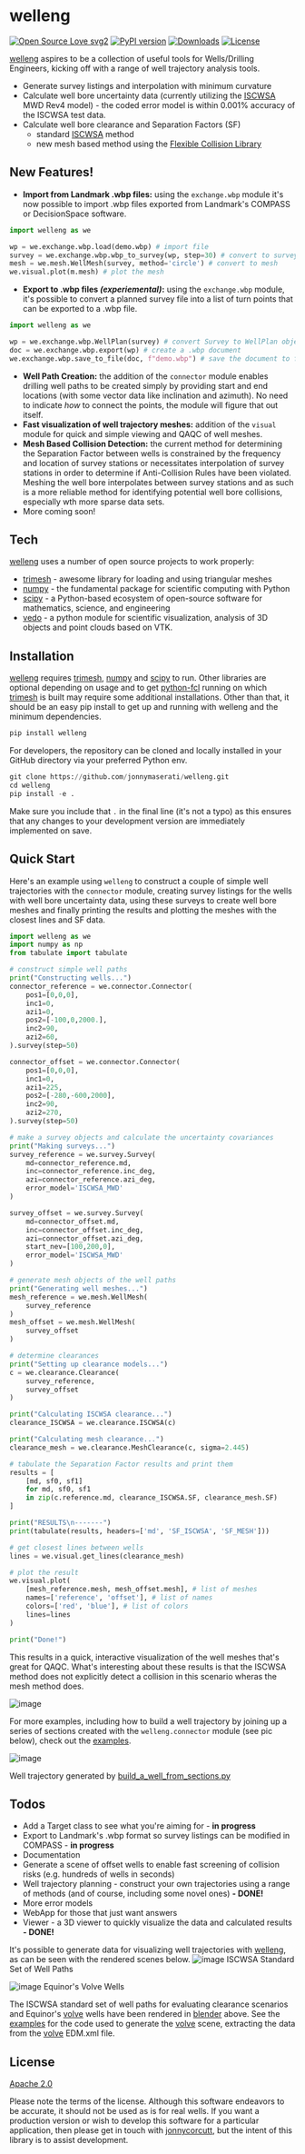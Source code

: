 # welleng

[![Open Source Love svg2](https://badges.frapsoft.com/os/v2/open-source.svg?v=103)](https://github.com/pro-well-plan/pwptemp/blob/master/LICENSE.md)
[![PyPI version](https://badge.fury.io/py/welleng.svg)](https://badge.fury.io/py/welleng)
[![Downloads](https://static.pepy.tech/personalized-badge/welleng?period=total&units=international_system&left_color=grey&right_color=orange&left_text=Downloads)](https://pepy.tech/project/welleng)
[![License](https://img.shields.io/badge/License-Apache%202.0-blue.svg)](https://opensource.org/licenses/Apache-2.0)

[welleng] aspires to be a collection of useful tools for Wells/Drilling Engineers, kicking off with a range of well trajectory analysis tools.

  - Generate survey listings and interpolation with minimum curvature
  - Calculate well bore uncertainty data (currently utilizing the [ISCWSA] MWD Rev4 model) - the coded error model is within 0.001% accuracy of the ISCWSA test data.
  - Calculate well bore clearance and Separation Factors (SF)
    - standard [ISCWSA] method
    - new mesh based method using the [Flexible Collision Library]

## New Features!

  - **Import from Landmark .wbp files:** using the `exchange.wbp` module it's now possible to import .wbp files exported from Landmark's COMPASS or DecisionSpace software.
  ```python
import welleng as we

wp = we.exchange.wbp.load(demo.wbp) # import file
survey = we.exchange.wbp.wbp_to_survey(wp, step=30) # convert to survey
mesh = we.mesh.WellMesh(survey, method='circle') # convert to mesh
we.visual.plot(m.mesh) # plot the mesh
  ```
  
  - **Export to .wbp files *(experiemental)*:** using the `exchange.wbp` module, it's possible to convert a planned survey file into a list of turn points that can be exported to a .wbp file.
  ```python
import welleng as we

wp = we.exchange.wbp.WellPlan(survey) # convert Survey to WellPlan object
doc = we.exchange.wbp.export(wp) # create a .wbp document
we.exchange.wbp.save_to_file(doc, f"demo.wbp") # save the document to file
  ```
  
  - **Well Path Creation:** the addition of the `connector` module enables drilling well paths to be created simply by providing start and end locations (with some vector data like inclination and azimuth). No need to indicate *how* to connect the points, the module will figure that out itself.
  - **Fast visualization of well trajectory meshes:** addition of the `visual` module for quick and simple viewing and QAQC of well meshes.
  - **Mesh Based Collision Detection:** the current method for determining the Separation Factor between wells is constrained by the frequency and location of survey stations or necessitates interpolation of survey stations in order to determine if Anti-Collision Rules have been violated. Meshing the well bore interpolates between survey stations and as such is a more reliable method for identifying potential well bore collisions, especially wth more sparse data sets.
  - More coming soon!

## Tech

[welleng] uses a number of open source projects to work properly:

* [trimesh] - awesome library for loading and using triangular meshes
* [numpy] - the fundamental package for scientific computing with Python
* [scipy] - a Python-based ecosystem of open-source software for mathematics, science, and engineering
* [vedo] - a python module for scientific visualization, analysis of 3D objects and point clouds based on VTK.

## Installation

[welleng] requires [trimesh], [numpy] and [scipy] to run. Other libraries are optional depending on usage and to get [python-fcl] running on which [trimesh] is built may require some additional installations. Other than that, it should be an easy pip install to get up and running with welleng and the minimum dependencies.

```python
pip install welleng
```

For developers, the repository can be cloned and locally installed in your GitHub directory via your preferred Python env.

```python
git clone https://github.com/jonnymaserati/welleng.git
cd welleng
pip install -e .
```

Make sure you include that `.` in the final line (it's not a typo) as this ensures that any changes to your development version are immediately implemented on save.

## Quick Start

Here's an example using `welleng` to construct a couple of simple well trajectories with the `connector` module, creating survey listings for the wells with well bore uncertainty data, using these surveys to create well bore meshes and finally printing the results and plotting the meshes with the closest lines and SF data.

```python
import welleng as we
import numpy as np
from tabulate import tabulate

# construct simple well paths
print("Constructing wells...")
connector_reference = we.connector.Connector(
    pos1=[0,0,0],
    inc1=0,
    azi1=0,
    pos2=[-100,0,2000.],
    inc2=90,
    azi2=60,
).survey(step=50)

connector_offset = we.connector.Connector(
    pos1=[0,0,0],
    inc1=0,
    azi1=225,
    pos2=[-280,-600,2000],
    inc2=90,
    azi2=270,
).survey(step=50)

# make a survey objects and calculate the uncertainty covariances
print("Making surveys...")
survey_reference = we.survey.Survey(
    md=connector_reference.md,
    inc=connector_reference.inc_deg,
    azi=connector_reference.azi_deg,
    error_model='ISCWSA_MWD'
)

survey_offset = we.survey.Survey(
    md=connector_offset.md,
    inc=connector_offset.inc_deg,
    azi=connector_offset.azi_deg,
    start_nev=[100,200,0],
    error_model='ISCWSA_MWD'
)

# generate mesh objects of the well paths
print("Generating well meshes...")
mesh_reference = we.mesh.WellMesh(
    survey_reference
)
mesh_offset = we.mesh.WellMesh(
    survey_offset
)

# determine clearances
print("Setting up clearance models...")
c = we.clearance.Clearance(
    survey_reference,
    survey_offset
)

print("Calculating ISCWSA clearance...")
clearance_ISCWSA = we.clearance.ISCWSA(c)

print("Calculating mesh clearance...")
clearance_mesh = we.clearance.MeshClearance(c, sigma=2.445)

# tabulate the Separation Factor results and print them
results = [
    [md, sf0, sf1]
    for md, sf0, sf1
    in zip(c.reference.md, clearance_ISCWSA.SF, clearance_mesh.SF)
]

print("RESULTS\n-------")
print(tabulate(results, headers=['md', 'SF_ISCWSA', 'SF_MESH']))

# get closest lines between wells
lines = we.visual.get_lines(clearance_mesh)

# plot the result
we.visual.plot(
    [mesh_reference.mesh, mesh_offset.mesh], # list of meshes
    names=['reference', 'offset'], # list of names
    colors=['red', 'blue'], # list of colors
    lines=lines
)

print("Done!")
```

This results in a quick, interactive visualization of the well meshes that's great for QAQC. What's interesting about these results is that the ISCWSA method does not explicitly detect a collision in this scenario wheras the mesh method does.

![image](https://user-images.githubusercontent.com/41046859/102106351-c0dd1a00-3e30-11eb-82f0-a0454dfce1c6.png)

For more examples, including how to build a well trajectory by joining up a series of sections created with the `welleng.connector` module (see pic below), check out the [examples].

![image](https://user-images.githubusercontent.com/41046859/102206410-d56ef000-3ecc-11eb-9f1a-b2a6b45fe479.png)

Well trajectory generated by [build_a_well_from_sections.py]

## Todos

 - Add a Target class to see what you're aiming for - **in progress**
 - Export to Landmark's .wbp format so survey listings can be modified in COMPASS - **in progress**
 - Documentation
 - Generate a scene of offset wells to enable fast screening of collision risks (e.g. hundreds of wells in seconds)
 - Well trajectory planning - construct your own trajectories using a range of methods (and of course, including some novel ones) **- DONE!**
 - More error models
 - WebApp for those that just want answers
 - Viewer - a 3D viewer to quickly visualize the data and calculated results **- DONE!**

It's possible to generate data for visualizing well trajectories with [welleng], as can be seen with the rendered scenes below.
![image](https://user-images.githubusercontent.com/41046859/97724026-b78c2e00-1acc-11eb-845d-1220219843a5.png)
ISCWSA Standard Set of Well Paths

![image](https://media-exp1.licdn.com/dms/image/C5612AQEBKagFH_qlqQ/article-inline_image-shrink_1500_2232/0?e=1609977600&v=beta&t=S3C3C_frvUCgKm46Gtat2-Lor7ELGRALcyXbkwZyldM)
Equinor's Volve Wells

The ISCWSA standard set of well paths for evaluating clearance scenarios and Equinor's [volve] wells have been rendered in [blender] above. See the [examples] for the code used to generate the [volve] scene, extracting the data from the [volve] EDM.xml file.

## License

[Apache 2.0](LICENSE)

Please note the terms of the license. Although this software endeavors to be accurate, it should not be used as is for real wells. If you want a production version or wish to develop this software for a particular application, then please get in touch with [jonnycorcutt], but the intent of this library is to assist development.

[//]: # (These are reference links used in the body of this note and get stripped out when the markdown processor does its job. There is no need to format nicely because it shouldn't be seen. Thanks SO - http://stackoverflow.com/questions/4823468/store-comments-in-markdown-syntax)

   [jonnycorcutt]: <mailto:jonnycorcutt@gmail.com>
   [welleng]: <https://github.com/jonnymaserati/welleng>
   [Flexible Collision Library]: <https://github.com/flexible-collision-library/fcl>
   [trimesh]: <https://github.com/mikedh/trimesh>
   [python-fcl]: <https://github.com/BerkeleyAutomation/python-fcl>
   [vedo]: <https://github.com/marcomusy/vedo>
   [numpy]: <https://numpy.org/>
   [scipy]: <https://www.scipy.org/>
   [examples]: <https://github.com/jonnymaserati/welleng/tree/main/examples>
   [blender]: <https://www.blender.org/>
   [volve]: <https://www.equinor.com/en/how-and-why/digitalisation-in-our-dna/volve-field-data-village-download.html>
   [ISCWSA]: <https://www.iscwsa.net/>
   [build_a_well_from_sections.py]: <https://github.com/jonnymaserati/welleng/tree/main/examples/build_a_well_from_sections.py>
